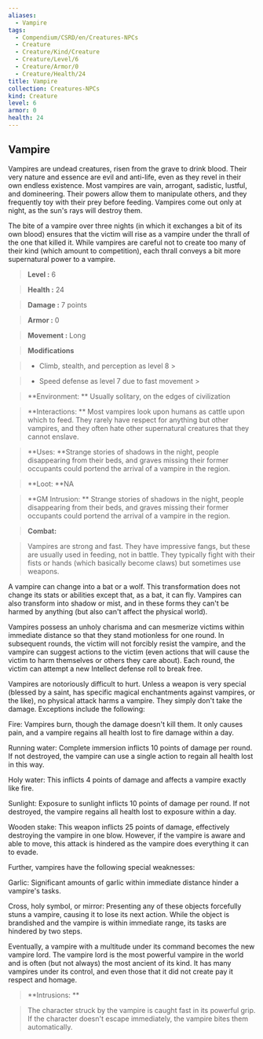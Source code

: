 ```yaml
---
aliases:
  - Vampire
tags:
  - Compendium/CSRD/en/Creatures-NPCs
  - Creature
  - Creature/Kind/Creature
  - Creature/Level/6
  - Creature/Armor/0
  - Creature/Health/24
title: Vampire
collection: Creatures-NPCs
kind: Creature
level: 6
armor: 0
health: 24
---
```

## Vampire    
Vampires are undead creatures, risen from the grave to drink blood. Their very nature and essence are evil and anti-life, even as they revel in their own endless existence. Most vampires are vain, arrogant, sadistic, lustful, and domineering. Their powers allow them to manipulate others, and they frequently toy with their prey before feeding. Vampires come out only at night, as the sun's rays will destroy them.  
The bite of a vampire over three nights (in which it exchanges a bit of its own blood) ensures that the victim will rise as a vampire under the thrall of the one that killed it. While vampires are careful not to create too many of their kind (which amount to competition), each thrall conveys a bit more supernatural power to a vampire.    
  
    
> **Level :** 6    
> **Health :** 24    
> **Damage :** 7 points    
> **Armor :** 0    
> **Movement :** Long    
> **Modifications**    
>- Climb, stealth, and perception as level 8 >  
>    
>- Speed defense as level 7 due to fast movement >  
>    
> **Environment: ** Usually solitary, on the edges of civilization    
> **Interactions: ** Most vampires look upon humans as cattle upon which to feed. They rarely have respect for anything but other vampires, and they often hate other supernatural creatures that they cannot enslave.    
> **Uses: **Strange stories of shadows in the night, people disappearing from their beds, and graves missing their former occupants could portend the arrival of a vampire in the region.    
> **Loot: **NA    
> **GM Intrusion: ** Strange stories of shadows in the night, people disappearing from their beds, and graves missing their former occupants could portend the arrival of a vampire in the region.    
  
> **Combat:**   
> Vampires are strong and fast. They have impressive fangs, but these are usually used in feeding, not in battle. They typically fight with their fists or hands (which basically become claws) but sometimes use weapons.  
A vampire can change into a bat or a wolf. This transformation does not change its stats or abilities except that, as a bat, it can fly. Vampires can also transform into shadow or mist, and in these forms they can't be harmed by anything (but also can't affect the physical world).  
Vampires possess an unholy charisma and can mesmerize victims within immediate distance so that they stand motionless for one round. In subsequent rounds, the victim will not forcibly resist the vampire, and the vampire can suggest actions to the victim (even actions that will cause the victim to harm themselves or others they care about). Each round, the victim can attempt a new Intellect defense roll to break free.  
Vampires are notoriously difficult to hurt. Unless a weapon is very special (blessed by a saint, has specific magical enchantments against vampires, or the like), no physical attack harms a vampire. They simply don't take the damage. Exceptions include the following:  
Fire: Vampires burn, though the damage doesn't kill them. It only causes pain, and a vampire regains all health lost to fire damage within a day.  
Running water: Complete immersion inflicts 10 points of damage per round. If not destroyed, the vampire can use a single action to regain all health lost in this way.  
Holy water: This inflicts 4 points of damage and affects a vampire exactly like fire.  
Sunlight: Exposure to sunlight inflicts 10 points of damage per round. If not destroyed, the vampire regains all health lost to exposure within a day.  
Wooden stake: This weapon inflicts 25 points of damage, effectively destroying the vampire in one blow. However, if the vampire is aware and able to move, this attack is hindered as the vampire does everything it can to evade.  
Further, vampires have the following special weaknesses:   
Garlic: Significant amounts of garlic within immediate distance hinder a vampire's tasks.  
Cross, holy symbol, or mirror: Presenting any of these objects forcefully stuns a vampire, causing it to lose its next action. While the object is brandished and the vampire is within immediate range, its tasks are hindered by two steps.  
Eventually, a vampire with a multitude under its command becomes the new vampire lord. The vampire lord is the most powerful vampire in the world and is often (but not always) the most ancient of its kind. It has many vampires under its control, and even those that it did not create pay it respect and homage.    
    
  
> **Intrusions: **   
> The character struck by the vampire is caught fast in its powerful grip. If the character doesn't escape immediately, the vampire bites them automatically.    
